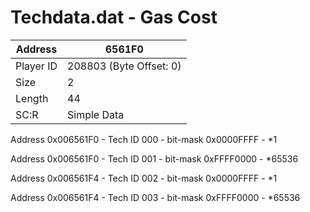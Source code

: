 
#  Techdata.dat - Gas Cost
Address   | 6561F0
----------|-------------
Player ID | 208803 (Byte Offset: 0)
Size 	  | 2
Length 	  | 44
SC:R      | Simple Data

Address 0x006561F0 - Tech ID 000 - bit-mask 0x0000FFFF - *1
Address 0x006561F0 - Tech ID 001 - bit-mask 0xFFFF0000 - *65536
Address 0x006561F4 - Tech ID 002 - bit-mask 0x0000FFFF - *1
Address 0x006561F4 - Tech ID 003 - bit-mask 0xFFFF0000 - *65536
